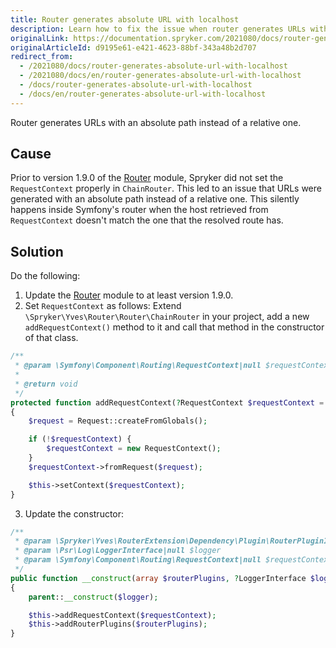 ```yaml
---
title: Router generates absolute URL with localhost
description: Learn how to fix the issue when router generates URLs with an absolute path instead of a relative one
originalLink: https://documentation.spryker.com/2021080/docs/router-generates-absolute-url-with-localhost
originalArticleId: d9195e61-e421-4623-88bf-343a48b2d707
redirect_from:
  - /2021080/docs/router-generates-absolute-url-with-localhost
  - /2021080/docs/en/router-generates-absolute-url-with-localhost
  - /docs/router-generates-absolute-url-with-localhost
  - /docs/en/router-generates-absolute-url-with-localhost
---
```


Router generates URLs with an absolute path instead of a relative one.

## Cause

Prior to version 1.9.0 of the [Router](https://github.com/spryker/router) module, Spryker did not set the `RequestContext` properly in `ChainRouter`. This led to an issue that URLs were generated with an absolute path instead of a relative one. This silently happens inside Symfony's router when the host retrieved from `RequestContext` doesn't match the one that the resolved route has.

## Solution
Do the following:

1. Update the [Router](https://github.com/spryker/router) module to at least version 1.9.0.
2. Set `RequestContext` as follows: Extend `\Spryker\Yves\Router\Router\ChainRouter` in your project, add a new `addRequestContext()` method to it and call that method in the constructor of that class.

```php
/**
 * @param \Symfony\Component\Routing\RequestContext|null $requestContext
 *
 * @return void
 */
protected function addRequestContext(?RequestContext $requestContext = null): void
{
    $request = Request::createFromGlobals();

    if (!$requestContext) {
        $requestContext = new RequestContext();
    }
    $requestContext->fromRequest($request);

    $this->setContext($requestContext);
}

```
    

3. Update the constructor:

```php
/**
 * @param \Spryker\Yves\RouterExtension\Dependency\Plugin\RouterPluginInterface[] $routerPlugins
 * @param \Psr\Log\LoggerInterface|null $logger
 * @param \Symfony\Component\Routing\RequestContext|null $requestContext
 */
public function __construct(array $routerPlugins, ?LoggerInterface $logger = null, ?RequestContext $requestContext = null)
{
    parent::__construct($logger);

    $this->addRequestContext($requestContext);
    $this->addRouterPlugins($routerPlugins);
}
```





